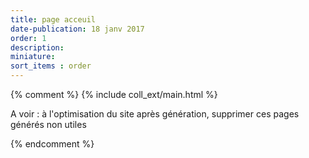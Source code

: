 ```yaml
---
title: page acceuil
date-publication: 18 janv 2017
order: 1
description:
miniature:
sort_items : order
---
```



{% comment %}
{% include coll_ext/main.html %}

A voir : à l'optimisation du site après génération, supprimer ces pages générés non utiles

{% endcomment %}

